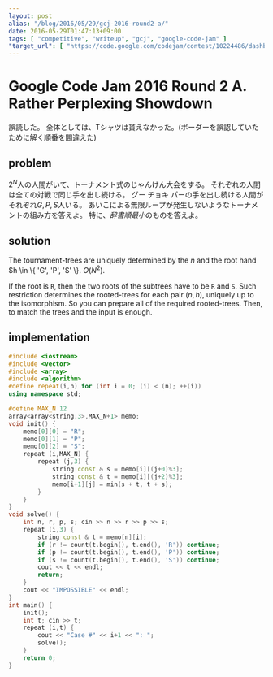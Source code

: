 ```yaml
---
layout: post
alias: "/blog/2016/05/29/gcj-2016-round2-a/"
date: 2016-05-29T01:47:13+09:00
tags: [ "competitive", "writeup", "gcj", "google-code-jam" ]
"target_url": [ "https://code.google.com/codejam/contest/10224486/dashboard#s=p0" ]
---
```


# Google Code Jam 2016 Round 2 A. Rather Perplexing Showdown

誤読した。
全体としては、Tシャツは貰えなかった。(ボーダーを誤認していたために解く順番を間違えた)

## problem

$2^N$人の人間がいて、トーナメント式のじゃんけん大会をする。
それぞれの人間は全ての対戦で同じ手を出し続ける。
グー チョキ パーの手を出し続ける人間がそれぞれ$G, P, S$人いる。
あいこによる無限ループが発生しないようなトーナメントの組み方を答えよ。
特に、*辞書順最小*のものを答えよ。

## solution

The tournament-trees are uniquely determined by the $n$ and the root hand $h \in \\{ 'G', 'P', 'S' \\}. $O(N^2)$.

If the root is `R`, then the two roots of the subtrees have to be `R` and `S`.
Such restriction determines the rooted-trees for each pair $(n, h)$,  uniquely up to the isomorphism.
So you can prepare all of the required rooted-trees.
Then, to match the trees and the input is enough.

## implementation

``` c++
#include <iostream>
#include <vector>
#include <array>
#include <algorithm>
#define repeat(i,n) for (int i = 0; (i) < (n); ++(i))
using namespace std;

#define MAX_N 12
array<array<string,3>,MAX_N+1> memo;
void init() {
    memo[0][0] = "R";
    memo[0][1] = "P";
    memo[0][2] = "S";
    repeat (i,MAX_N) {
        repeat (j,3) {
            string const & s = memo[i][(j+0)%3];
            string const & t = memo[i][(j+2)%3];
            memo[i+1][j] = min(s + t, t + s);
        }
    }
}
void solve() {
    int n, r, p, s; cin >> n >> r >> p >> s;
    repeat (i,3) {
        string const & t = memo[n][i];
        if (r != count(t.begin(), t.end(), 'R')) continue;
        if (p != count(t.begin(), t.end(), 'P')) continue;
        if (s != count(t.begin(), t.end(), 'S')) continue;
        cout << t << endl;
        return;
    }
    cout << "IMPOSSIBLE" << endl;
}
int main() {
    init();
    int t; cin >> t;
    repeat (i,t) {
        cout << "Case #" << i+1 << ": ";
        solve();
    }
    return 0;
}
```
